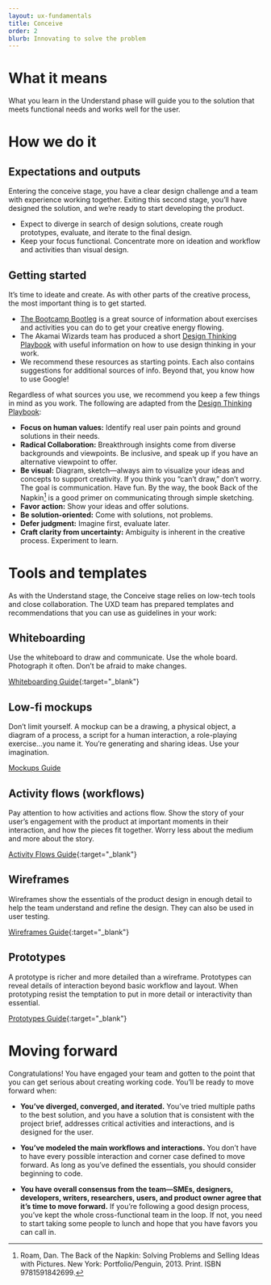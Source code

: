 ```yaml
---
layout: ux-fundamentals
title: Conceive
order: 2
blurb: Innovating to solve the problem
---
```

# What it means
What you learn  in the Understand phase will guide you to the solution that meets functional needs and works well for the user.

# How we do it
## Expectations and outputs
Entering the conceive stage, you have a clear design challenge and a team with  experience working together. Exiting this second stage, you’ll have designed the solution, and we’re ready to start developing the product.
- Expect to diverge in search of design solutions, create rough prototypes, evaluate, and iterate to the final design.
- Keep your focus functional. Concentrate more on ideation and workflow and activities than visual design.

## Getting started
It’s time to ideate and create. As with other parts of the creative process, the most important thing is to get started.
- [The Bootcamp Bootleg](https://dschool.stanford.edu/s/METHODCARDS-v3-slim.pdf) is a great source of information about exercises and activities you can do to get your creative energy flowing.
- The Akamai Wizards team has produced a short [Design Thinking Playbook](https://ac.akamai.com/community/enterprise/akamai-wizards) with useful information on how to use design thinking in your work.
- We recommend these resources as starting points. Each also contains suggestions for additional sources of info. Beyond that, you know how to use Google!

Regardless of what sources you use, we recommend you keep a few things in mind as you work. The following are adapted from the [Design Thinking Playbook](https://ac.akamai.com/community/enterprise/akamai-wizards):

- **Focus on human values:**
Identify real user pain points and ground solutions in their needs.
- **Radical Collaboration:**
Breakthrough insights come from diverse backgrounds and viewpoints. Be inclusive, and speak up if you have an alternative viewpoint to offer.
- **Be visual:**
Diagram, sketch—always aim to visualize your ideas and concepts to support creativity. If you think you “can’t draw,” don’t worry. The goal is communication. Have fun. By the way, the book Back of the Napkin[^1] is a good primer on communicating through simple sketching.
- **Favor action:**
Show your ideas and offer solutions.
- **Be solution-oriented:**
Come with solutions, not problems.
- **Defer judgment:**
Imagine first, evaluate later.
- **Craft clarity from uncertainty:**
Ambiguity is inherent in the creative process. Experiment to learn.

# Tools and templates
As with the Understand stage, the Conceive stage relies on low-tech tools and close collaboration. The UXD team has prepared templates and recommendations that you can use as guidelines in your work:

## Whiteboarding
Use the whiteboard to draw and communicate. Use the whole board. Photograph it often. Don’t be afraid to make changes.

[Whiteboarding Guide](/downloads/Whiteboarding.pdf){:target="_blank"}

## Low-fi mockups
Don’t limit yourself. A mockup can be a drawing, a physical object, a diagram of a process, a script for a human interaction, a role-playing exercise...you name it. You’re generating and sharing ideas. Use your imagination.

[Mockups Guide](/resources/downloads/)

## Activity flows (workflows)
Pay attention to how  activities and actions flow. Show the story of your user’s engagement with the product at important moments in their interaction, and how the pieces fit together. Worry less about the medium and more about the story.

[Activity Flows Guide](/downloads/Workflows.pdf){:target="_blank"}

## Wireframes
Wireframes show the essentials of the product design in enough detail to help the team understand and refine the design. They can also be used in user testing.

[Wireframes Guide](/downloads/Wireframes.pdf){:target="_blank"}

## Prototypes
A prototype is richer and more detailed than a wireframe. Prototypes can reveal details of interaction beyond basic workflow and layout. When prototyping resist the temptation to put in more detail or interactivity than essential.

[Prototypes Guide](/downloads/Prototype.pdf){:target="_blank"}

# Moving forward
Congratulations! You have engaged your team and gotten to the point that you can get serious about creating working code. You’ll be ready to move forward when:

- **You’ve diverged, converged, and iterated.** You’ve tried multiple paths to the best solution, and you have a solution that is consistent with the project brief, addresses critical activities and interactions, and is designed for the user.

- **You’ve modeled the main workflows and interactions.** You don’t have to have every possible interaction and corner case defined to move forward. As long as you’ve defined the essentials, you should consider beginning to code.

- **You have overall consensus from the team—SMEs, designers, developers, writers, researchers, users, and product owner agree that it’s time to move forward.** If you’re following a good design process, you’ve kept the whole cross-functional team in the loop. If not, you need to start taking some people to lunch and hope that you have favors you can call in.





[^1]: Roam, Dan. The Back of the Napkin: Solving Problems and Selling Ideas with Pictures. New York: Portfolio/Penguin, 2013. Print. ISBN 9781591842699.
